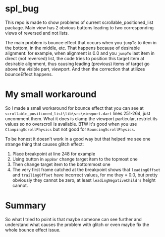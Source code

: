 # spl_bug

This repo is made to show problems of current scrollable_positioned_list package.
Main view has 2 obvious buttons leading to two corresponding views of reversed and not lists. 

The main problem is bounce effect that occurs when you `jumpTo` to item in the bottom, in the middle, etc.
That happens because of desirable alignment: for example, when alignment is 0.0 and you `jumpTo` last item in direct (not reversed) list, the code tries to position this target item at desirable alignment, thus causing leading (previous) items of target go above the visible part, viewport. And then the correction that utilizes bounceEffect happens.

# My small workaround
So I made a small workaround for bounce effect that you can see at `scrollable_positioned_list\lib\src\viewport.dart` lines 251-264, just uncomment them. 
What it does is clamp the viewport particular, restrict its values so no overscroll is available. BTW it's good when you use `ClampingScrollPhysics` but not good for `BouncingScrollPhysics`.

To be honest it doesn't work in a good way but that helped me see one strange thing that causes glitch effect: 
1. Place breakpoint at line 248 for example
2. Using button in `appBar` change target item to the topmost one
3. Then change target item to the bottommost one
4. The very first frame catched at the breakpoint shows that `leadingOffset` and `trailingOffset` have incorrect values, for me they = 0.0, but pretty obviously they cannot be zero, at least `leadingNegativeChild's` height cannot.

# Summary
So what I tried to point is that maybe someone can see further and understand what causes the problem with glitch or even maybe fix the whole bounce effect issue.
